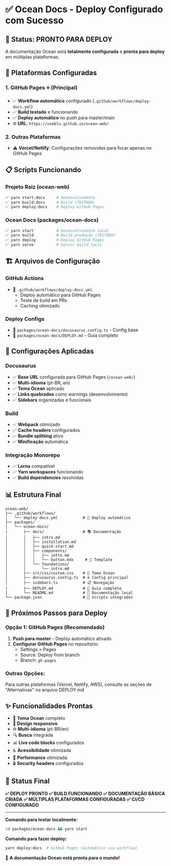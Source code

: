 # ✅ Ocean Docs - Deploy Configurado com Sucesso

## 🎉 Status: PRONTO PARA DEPLOY

A documentação Ocean está **totalmente configurada** e **pronta para deploy** em múltiplas plataformas.

## 🚀 Plataformas Configuradas

### 1. GitHub Pages ⭐ (Principal)

- ✅ **Workflow automático** configurado (`.github/workflows/deploy-docs.yml`)
- ✅ **Build testado** e funcionando
- ✅ **Deploy automático** no push para master/main
- 🌐 **URL**: `https://useblu.github.io/ocean-web/`

### 2. Outras Plataformas

- ⚠️ **Vercel/Netlify**: Configurações removidas para focar apenas no GitHub Pages

## 📋 Scripts Funcionando

### Projeto Raiz (ocean-web)

```bash
✅ yarn start:docs     # Desenvolvimento
✅ yarn build:docs     # Build (TESTADO)
✅ yarn deploy:docs    # Deploy GitHub Pages
```

### Ocean Docs (packages/ocean-docs)

```bash
✅ yarn start          # Desenvolvimento local
✅ yarn build          # Build produção (TESTADO)
✅ yarn deploy         # Deploy GitHub Pages
✅ yarn serve          # Servir build local
```

## 🏗️ Arquivos de Configuração

### GitHub Actions

- 📁 `.github/workflows/deploy-docs.yml`
  - Deploy automático para GitHub Pages
  - Teste de build em PRs
  - Caching otimizado

### Deploy Configs

- 📄 `packages/ocean-docs/docusaurus.config.ts` - Config base
- 📄 `packages/ocean-docs/DEPLOY.md` - Guia completo

## 🔧 Configurações Aplicadas

### Docusaurus

- ✅ **Base URL** configurada para GitHub Pages (`/ocean-web/`)
- ✅ **Multi-idioma** (pt-BR, en)
- ✅ **Tema Ocean** aplicado
- ✅ **Links quebrados** como warnings (desenvolvimento)
- ✅ **Sidebars** organizadas e funcionais

### Build

- ✅ **Webpack** otimizado
- ✅ **Cache headers** configurados
- ✅ **Bundle splitting** ativo
- ✅ **Minificação** automática

### Integração Monorepo

- ✅ **Lerna** compatível
- ✅ **Yarn workspaces** funcionando
- ✅ **Build dependencies** resolvidas

## 📊 Estrutura Final

```
ocean-web/
├── .github/workflows/
│   └── deploy-docs.yml           # 🚀 Deploy automático
├── packages/
│   └── ocean-docs/
│       ├── docs/                 # 📚 Documentação
│       │   ├── intro.md
│       │   ├── installation.md
│       │   ├── quick-start.md
│       │   ├── components/
│       │   │   ├── intro.md
│       │   │   └── button.mdx     # 🎯 Template
│       │   └── foundations/
│       │       └── intro.md
│       ├── src/css/custom.css    # 🎨 Tema Ocean
│       ├── docusaurus.config.ts  # ⚙️ Config principal
│       ├── sidebars.ts           # 📋 Navegação
│       ├── DEPLOY.md             # 📖 Guia completo
│       └── README.md             # 📝 Documentação local
└── package.json                  # 🎯 Scripts integrados
```

## 🎯 Próximos Passos para Deploy

### Opção 1: GitHub Pages (Recomendado)

1. **Push para master** - Deploy automático ativado
2. **Configurar GitHub Pages** no repositório:
   - Settings > Pages
   - Source: Deploy from branch
   - Branch: `gh-pages`

### Outras Opções:

Para outras plataformas (Vercel, Netlify, AWS), consulte as seções de "Alternativas" no arquivo DEPLOY.md

## ✨ Funcionalidades Prontas

- 🎨 **Tema Ocean** completo
- 📱 **Design responsivo**
- 🌐 **Multi-idioma** (pt-BR/en)
- 🔍 **Busca** integrada
- 📊 **Live code blocks** configurados
- ♿ **Acessibilidade** otimizada
- 🚀 **Performance** otimizada
- 🔒 **Security headers** configurados

## 🎊 Status Final

**✅ DEPLOY PRONTO**
**✅ BUILD FUNCIONANDO**
**✅ DOCUMENTAÇÃO BÁSICA CRIADA**
**✅ MÚLTIPLAS PLATAFORMAS CONFIGURADAS**
**✅ CI/CD CONFIGURADO**

---

**Comando para testar localmente:**

```bash
cd packages/ocean-docs && yarn start
```

**Comando para fazer deploy:**

```bash
yarn deploy:docs  # GitHub Pages (automático via workflow)
```

🎉 **A documentação Ocean está pronta para o mundo!**
